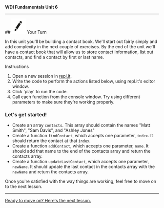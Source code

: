 **WDI Fundamentals Unit 6**

---

##![Your Turn](../assets/exercise.png) Your Turn

In this unit you'll be building a contact book. We'll start out fairly simply and add complexity in the next couple of exercises. By the end of the unit we'll have a contact book that will allow us to store contact information, list out contacts, and find a contact by first or last name.

Instructions

1. Open a new session in [repl.it](https://repl.it/).
2. Write the code to perform the actions listed below, using repl.it's editor window.
3. Click 'play' to run the code.
4. Call each function from the console window. Try using different parameters to make sure they're working properly.

### Let's get started!

* Create an array `contacts`. This array should contain the names "Matt Smith", "Sam Davis", and "Ashley Jones"
* Create a function `findContact`, which accepts one parameter, `index`. It should return the contact at that `index`.
* Create a function `addContact`, which accepts one parameter, `name`. It should add that name to the end of the contacts array and return the contacts array.
* Create a function `updateLastContact`, which accepts one parameter, `newName`. It should update the last contact in the contacts array with the `newName` and return the contacts array.

Once you're satisfied with the way things are working, feel free to move on to the next lesson.

---
[Ready to move on? Here's the next lesson.](05_lesson.md)
